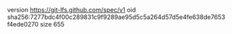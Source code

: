 version https://git-lfs.github.com/spec/v1
oid sha256:7277bdc4f00c289831c9f9289ae95d5c5a264d57d5e4fe638de7653f4ede0270
size 655
